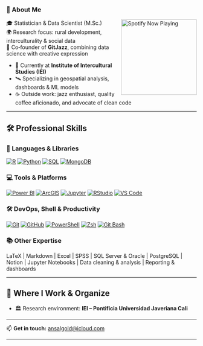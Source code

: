### 👋 About Me
<a href="https://spotify-github-profile.kittinanx.com/api/view?uid=andres.salgado.1994&redirect=true" target="_blank">
<img align="right" height="200" src="https://spotify-github-profile.kittinanx.com/api/view?uid=andres.salgado.1994&cover_image=true&theme=default&show_offline=false&background_color=121212&interchange=false" alt="Spotify Now Playing" />
</a>



🎓 Statistician & Data Scientist (M.Sc.)  
🌍 Research focus: rural development, interculturality & social data  
🧭 Co‑founder of **GitJazz**, combining data science with creative expression  

- 🔬 Currently at **Institute of Intercultural Studies (IEI)**  
- 🛰️ Specializing in geospatial analysis, dashboards & ML models  
- ☕ Outside work: jazz enthusiast, quality coffee aficionado, and advocate of clean code  

---

## 🛠 Professional Skills

### 🧠 Languages & Libraries  
[![R](https://img.shields.io/badge/R-276DC3?style=for-the-badge&logo=r&logoColor=white)](https://www.r-project.org) [![Python](https://img.shields.io/badge/Python-3776AB?style=for-the-badge&logo=python&logoColor=white)](https://www.python.org) [![SQL](https://img.shields.io/badge/SQL-003B57?style=for-the-badge&logo=postgresql&logoColor=white)](https://www.postgresql.org) [![MongoDB](https://img.shields.io/badge/MongoDB-4EA94B?style=for-the-badge&logo=mongodb&logoColor=white)](https://www.mongodb.com)

### 💻 Tools & Platforms  
[![Power BI](https://img.shields.io/badge/PowerBI-F2C811?style=for-the-badge&logo=powerbi&logoColor=black)](https://powerbi.microsoft.com) [![ArcGIS](https://img.shields.io/badge/ArcGIS-4479A1?style=for-the-badge&logo=esri&logoColor=white)](https://www.esri.com/arcgis) [![Jupyter](https://img.shields.io/badge/Jupyter-F37626?style=for-the-badge&logo=jupyter&logoColor=white)](https://jupyter.org) [![RStudio](https://img.shields.io/badge/RStudio-75AADB?style=for-the-badge&logo=rstudio&logoColor=white)](https://posit.co/products/open-source/rstudio) [![VS Code](https://img.shields.io/badge/VSCode-007ACC?style=for-the-badge&logo=visual-studio-code&logoColor=white)](https://code.visualstudio.com)

### 🛠 DevOps, Shell & Productivity  
[![Git](https://img.shields.io/badge/Git-F05033?style=for-the-badge&logo=git&logoColor=white)](https://git-scm.com) [![GitHub](https://img.shields.io/badge/GitHub-181717?style=for-the-badge&logo=github&logoColor=white)](https://github.com) [![PowerShell](https://img.shields.io/badge/PowerShell-5391FE?style=for-the-badge&logo=powershell&logoColor=white)](https://docs.microsoft.com/powershell) [![Zsh](https://img.shields.io/badge/Zsh-4E5B31?style=for-the-badge&logo=zsh&logoColor=white)](https://www.zsh.org) [![Git Bash](https://img.shields.io/badge/Git%20Bash-black?style=for-the-badge&logo=git&logoColor=white)](https://git-scm.com/downloads)

### 📚 Other Expertise  
LaTeX | Markdown | Excel | SPSS | SQL Server & Oracle | PostgreSQL | Notion | Jupyter Notebooks | Data cleaning & analysis | Reporting & dashboards

---

## 📌 Where I Work & Organize

- 🏛️ Research environment: **IEI – Pontificia Universidad Javeriana Cali**

---

📫 **Get in touch:** [ansalgold@icloud.com](mailto:ansalgold@icloud.com)

---


